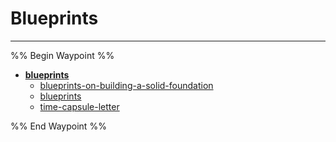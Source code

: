 # Blueprints 

---

%% Begin Waypoint %%
- **[blueprints](../../../..//Blog/chapters/blueprints/blueprints.md)**
	- [blueprints-on-building-a-solid-foundation](blueprints-on-building-a-solid-foundation.md)
	- [blueprints](../../../..//Blog/chapters/blueprints/blueprints.md)
	- [time-capsule-letter](time-capsule-letter.md)

%% End Waypoint %%

